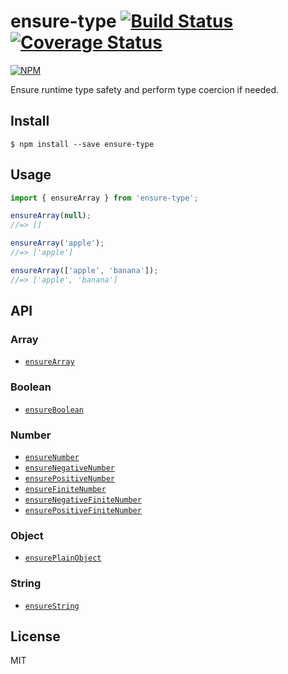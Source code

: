 # ensure-type [![Build Status](https://travis-ci.com/cheton/ensure-type.svg?branch=master)](https://travis-ci.com/cheton/ensure-type) [![Coverage Status](https://coveralls.io/repos/github/cheton/ensure-type/badge.svg?branch=master)](https://coveralls.io/github/cheton/ensure-type?branch=master)

[![NPM](https://nodei.co/npm/ensure-type.png?downloads=true&stars=true)](https://www.npmjs.com/package/ensure-type)

Ensure runtime type safety and perform type coercion if needed.

## Install

```
$ npm install --save ensure-type
```

## Usage

```js
import { ensureArray } from 'ensure-type';

ensureArray(null);
//=> []

ensureArray('apple');
//=> ['apple']

ensureArray(['apple', 'banana']);
//=> ['apple', 'banana']
```

## API

### Array
- [`ensureArray`](docs/ensureArray.md)

### Boolean
- [`ensureBoolean`](docs/ensureBoolean.md)

### Number
- [`ensureNumber`](docs/ensureNumber.md)
- [`ensureNegativeNumber`](docs/ensureNegativeNumber.md)
- [`ensurePositiveNumber`](docs/ensurePositiveNumber.md)
- [`ensureFiniteNumber`](docs/ensureFiniteNumber.md)
- [`ensureNegativeFiniteNumber`](docs/ensureNegativeFiniteNumber.md)
- [`ensurePositiveFiniteNumber`](docs/ensurePositiveFiniteNumber.md)

### Object
- [`ensurePlainObject`](docs/ensurePlainObject.md)

### String
- [`ensureString`](docs/ensureString.md)

## License

MIT
